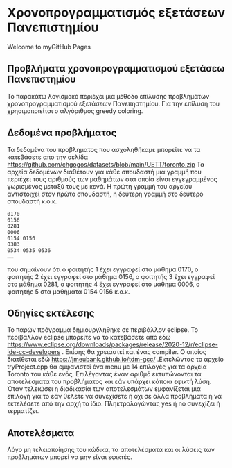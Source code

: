 # Χρονοπρογραμματισμός εξετάσεων Πανεπιστημίου
Welcome to myGitHub Pages

## Προβλήματα χρονοπρογραμματισμού εξετάσεω Πανεπιστημίου
 Το παρακάτω λογισμοκό περιέχει μια μέθοδο επίλυσης προβλημάτων χρονοπρογραμματισμού εξετάσεων Πανεπηστημίου. Για την επίλυση του χρησιμοποιείται ο αλγόριθμος greedy coloring.
 
 ## Δεδομένα προβλήματος
 Τα δεδομένα του προβληματος που ασχοληθήκαμε μπορείτε να τα κατεβάσετε απο την σελίδα https://github.com/chgogos/datasets/blob/main/UETT/toronto.zip 
 Τα αρχεία δεδομένων διαθέτουν για κάθε σπουδαστή μια γραμμή που περιέχει τους αριθμούς των μαθημάτων στα οποία είναι εγγεγραμμένος χωρισμένος μεταξύ τους με κενά. Η πρώτη γραμμή του αρχείου αντιστοιχεί στον πρώτο σπουδαστή, η δεύτερη γραμμή στο δεύτερο σπουδαστή κ.ο.κ.

```
0170
0156
0281
0006 
0154 0156
0383
0534 0535 0536
……
```
που σημαίνουν ότι ο φοιτητής 1 έχει εγγραφεί στο μάθημα 0170, ο φοιτητής 2 έχει εγγραφεί στο μάθημα 0156, ο φοιτητής 3 έχει εγγραφεί στο μάθημα 0281, ο φοιτητής 4 έχει εγγραφεί στο μάθημα 0006, ο φοιτητής 5 στα μαθήματα 0154 0156 κ.ο.κ.

## Οδηγίες εκτέλεσης
Το παρών πρόγραμμα δημιουργληθηκε σε περιβάλλον eclipse.
Το περιβάλλον eclipse μπορείτε να το κατεβάσετε από εδώ https://www.eclipse.org/downloads/packages/release/2020-12/r/eclipse-ide-cc-developers .
Επίσης θα χρειαστεί και ένας compiler. Ο οποίος διατίθεται εδώ https://jmeubank.github.io/tdm-gcc/
.Εκτελώντας το αρχείο tryProject.cpp θα εμφανιστεί ένα menu με 14 επιλογές για τα αρχεία Toronto του κάθε ενός. Επιλέγοντας έναν αριθμό εκτυπώνονται τα αποτελέσματα του προβλήματος και εάν υπάρχει κάποια εφικτή λύση.
Όταν τελειώσει η διαδικασία των αποτελεσμάτων εμφανίζεται μια επιλογή για το εάν θέλετε να συνεχίσετε ή όχι σε άλλα προβλήματα ή να εκτελέσετε από την αρχή το ίδιο. Πληκτρολογώντας yes ή no συνεχίζει ή τερματίζει.

## Αποτελέσματα
Λόγο μη τελειοποίησης του κώδικα, τα αποτελέσματα και οι λύσεις των προβλημάτων μπορεί να μην είναι εφικτές.
